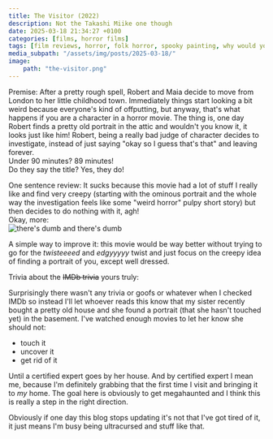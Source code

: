 ```yaml
---
title: The Visitor (2022)
description: Not the Takashi Miike one though
date: 2025-03-18 21:34:27 +0100
categories: [films, horror films]
tags: [film reviews, horror, folk horror, spooky painting, why would you even keep that thing at home, there was an attempt, they say the title]
media_subpath: "/assets/img/posts/2025-03-18/"
image:
    path: "the-visitor.png"
---
```

<span class="reviewsection">Premise:</span> After a pretty rough spell, Robert and Maia decide to move from London to her little childhood town. Immediately things start looking a bit weird because everyone's kind of offputting, but anyway, that's what happens if you are a character in a horror movie. The thing is, one day Robert finds a pretty old portrait in the attic and wouldn't you know it, it looks just like him! Robert, being a really bad judge of character decides to investigate, instead of just saying "okay so I guess that's that" and leaving forever.<br/>
<span class="reviewsection">Under 90 minutes?</span> 89 minutes!<br/>
<span class="reviewsection">Do they say the title?</span> Yes, they do!

<span class="reviewsection">One sentence review:</span> It sucks because this movie had a lot of stuff I really like and find very creepy (starting with the ominous portrait and the whole way the investigation feels like some "weird horror" pulpy short story) but then decides to do nothing with it, agh!<br/>
<span class="reviewsection">Okay, more:</span><br/>
![there's dumb and there's dumb](dumbanddumb.gif)

<span class="reviewsection">A simple way to improve it:</span> this movie would be way better without trying to go for the *twisteeeed* and *edgyyyyy* twist and just focus on the creepy idea of finding a portrait of you, except well dressed.

<span class="reviewsection">Trivia about the ~~IMDb trivia~~ yours truly:</span>

Surprisingly there wasn't any trivia or goofs or whatever when I checked IMDb so instead I'll let whoever reads this know that my sister recently bought a pretty old house and she found a portrait (that she hasn't touched yet) in the basement. I've watched enough movies to let her know she should not:
- touch it
- uncover it
- get rid of it

Until a certified expert goes by her house. And by certified expert I mean me, because I'm definitely grabbing that the first time I visit and bringing it to *my* home. The goal here is obviously to get megahaunted and I think this is really a step in the right direction.

Obviously if one day this blog stops updating it's not that I've got tired of it, it just means I'm busy being ultracursed and stuff like that.